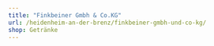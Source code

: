 ```yaml
---
title: "Finkbeiner Gmbh & Co.KG"
url: /heidenheim-an-der-brenz/finkbeiner-gmbh-und-co-kg/
shop: Getränke
---
```

